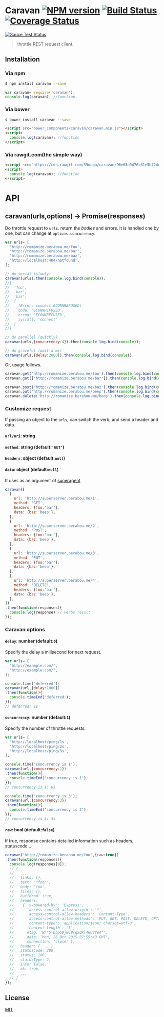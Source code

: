 # Caravan [![NPM version][npm-image]][npm] [![Build Status][travis-image]][travis] [![Coverage Status][coveralls-image]][coveralls]

[![Sauce Test Status][sauce-image]][sauce]

> throttle REST request client.

## Installation
### Via npm

```bash
$ npm install caravan --save
```

```js
var caravan= require('caravan');
console.log(caravan); //function
```

### Via bower

```bash
$ bower install caravan --save
```

```html
<script src="bower_components/caravan/caravan.min.js"></script>
<script>
  console.log(caravan); //function
</script>
```

### Via rawgit.com(the simple way)

```html
<script src="https://cdn.rawgit.com/59naga/caravan/96e63a0476b31e5b724e85bcf2ae6019cc5a1da3/caravan.min.js"></script>
<script>
  console.log(caravan); //function
</script>
```

# API

## caravan(urls,options) -> Promise(response*s*)

Do throttle request to `urls`. return the *bodies* and errors.
It is handled one by one, but can change at `options.concurrency`.

```js
var urls= [
  'http://romanize.berabou.me/foo',
  'http://romanize.berabou.me/bar',
  'http://romanize.berabou.me/baz',
  'http://localhost:404/notfound',
];

// do serial (slowly)
caravan(urls).then(console.log.bind(console));
//[
//  'foo',
//  'bar',
//  'baz',
//  {
//    [Error: connect ECONNREFUSED]
//    code: 'ECONNREFUSED',
//    errno: 'ECONNREFUSED',
//    syscall: 'connect'
//  }
//]

// do parallel (quickly)
caravan(urls,{concurrency:4}).then(console.log.bind(console));

// do graceful (wait a ms)
caravan(urls,{delay:2000}).then(console.log.bind(console));
```

Or, usage follows.

```js
caravan.get('http://romanize.berabou.me/foo').then(console.log.bind(console));
caravan.get(['http://romanize.berabou.me/bar']).then(console.log.bind(console));

caravan.post('http://romanize.berabou.me/baz').then(console.log.bind(console));
caravan.put('http://romanize.berabou.me/beep').then(console.log.bind(console));
caravan.delete('http://romanize.berabou.me/boop').then(console.log.bind(console));
```

### Customize request

If passing an object to the `urls`, can switch the verb, and send a header and data.

#### `url/uri`: string
#### `method`: string (default:`'GET'`)
#### `headers`: object (default:`null`)
#### `data`: object (default:`null`)

It uses as an argument of [superagent](https://github.com/visionmedia/superagent#installation)

```js
caravan([
  {
    url: 'http://superserver.berabou.me/1',
    method: 'GET',
    headers: {foo:'bar'},
    data: {baz:'beep'},
  },
  {
    url: 'http://superserver.berabou.me/2',
    method: 'POST',
    headers: {foo:'bar'},
    data: {baz:'beep'},
  },
  {
    url: 'http://superserver.berabou.me/3',
    method: 'PUT',
    headers: {foo:'bar'},
    data: {baz:'beep'},
  },
  {
    url: 'http://superserver.berabou.me/4',
    method: 'DELETE',
    headers: {foo:'bar'},
    data: {baz:'beep'},
  },
])
.then(function(responses){
  console.log(response) // verbs result
});
```

### Caravan options

#### `delay`: number (default:`0`)

Specify the delay a millsecond for next request.

```js
var urls= [
  'http://example.com/',
  'http://example.com/',
];

console.time('deferred');
caravan(url,{delay:1000})
.then(function(){
  console.timeEnd('deferred');
});
// deferred: 1s
```

#### `concurrency`: number (default:`1`)

Specify the number of throttle requests.

```js
var urls= [
  'http://localhost/ping/1s',
  'http://localhost/ping/2s',
  'http://localhost/ping/3s',
];

console.time('concurrency is 1');
caravan(url,{concurrency:1})
.then(function(){
  console.timeEnd('concurrency is 1');
});
// concurrency is 1: 6s

console.time('concurrency is 3');
caravan(url,{concurrency:3})
.then(function(){
  console.timeEnd('concurrency is 3');
});
// concurrency is 3: 3s
```

#### `raw`: bool (default:`false`)

if true, response contains detailed information such as headers, statuscode...

```js
caravan('http://romanize.berabou.me/foo',{raw:true})
.then(function(responses){
  console.log(responses[0]);
  // {
  //   ...
  //   links: {},
  //   text: '"foo"',
  //   body: 'foo',
  //   files: {},
  //   buffered: true,
  //   headers: 
  //    { 'x-powered-by': 'Express',
  //      'access-control-allow-origin': '*',
  //      'access-control-allow-headers': 'Content-Type',
  //      'access-control-allow-methods': 'PUT, GET, POST, DELETE, OPTIONS',
  //      'content-type': 'application/json; charset=utf-8',
  //      'content-length': '5',
  //      etag: 'W/"5-DbpSDjNcBrqSQKl46UVYeA"',
  //      date: 'Mon, 26 Oct 2015 07:55:43 GMT',
  //      connection: 'close' },
  //   header: { ... },
  //   statusCode: 200,
  //   status: 200,
  //   statusType: 2,
  //   info: false,
  //   ok: true,
  //   ...
  // }
});
```

License
---
[MIT][License]

[License]: http://59naga.mit-license.org/

[sauce-image]: http://soysauce.berabou.me/u/59798/caravan.svg
[sauce]: https://saucelabs.com/u/59798
[npm-image]:https://img.shields.io/npm/v/caravan.svg?style=flat-square
[npm]: https://npmjs.org/package/caravan
[travis-image]: http://img.shields.io/travis/59naga/caravan.svg?style=flat-square
[travis]: https://travis-ci.org/59naga/caravan
[coveralls-image]: http://img.shields.io/coveralls/59naga/caravan.svg?style=flat-square
[coveralls]: https://coveralls.io/r/59naga/caravan?branch=master
